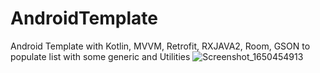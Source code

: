 # AndroidTemplate
Android Template with Kotlin, MVVM, Retrofit, RXJAVA2, Room, GSON to populate list with some generic and Utilities ![Screenshot_1650454913](https://user-images.githubusercontent.com/6792823/164222775-f1398bbc-9ff4-4165-a3cd-adb7586ffc53.png)
